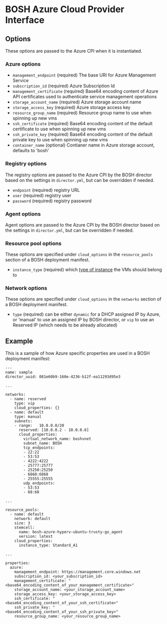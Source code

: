 # BOSH Azure Cloud Provider Interface

## Options

These options are passed to the Azure CPI when it is instantiated.

### Azure options

* `management_endpoint` (required)
  The base URI for Azure Management Service
* `subscription_id` (required)
  Azure Subscription Id
* `management_certificate` (required)
  Base64 encoding content of Azure API certificates used to authenticate service management operations
* `storage_account_name` (required)
  Azure storage account name
* `storage_access_key` (required)
  Azure storage access key
* `resource_group_name` (required)
  Resource group name to use when spinning up new vms
* `ssh_certificate` (required)
  Base64 encoding content of the default certificate to use when spinning up new vms
* `ssh_private_key` (required)
  Base64 encoding content of the default private key to use when spinning up new vms
* `container_name` (optional)
  Contianer name in Azure storage account, defaults to 'bosh'

### Registry options

The registry options are passed to the Azure CPI by the BOSH director based on the settings in `director.yml`, but can be
overridden if needed.

* `endpoint` (required)
  registry URL
* `user` (required)
  registry user
* `password` (required)
  registry password

### Agent options

Agent options are passed to the Azure CPI by the BOSH director based on the settings in `director.yml`, but can be
overridden if needed.

### Resource pool options

These options are specified under `cloud_options` in the `resource_pools` section of a BOSH deployment manifest.

* `instance_type` (required)
  which [type of instance](https://msdn.microsoft.com/en-us/library/azure/dn197896.aspx) the VMs should belong to

### Network options

These options are specified under `cloud_options` in the `networks` section of a BOSH deployment manifest.

* `type` (required)
  can be either `dynamic` for a DHCP assigned IP by Azure, or 'manual' to use an assigned IP by BOSH director,
  or `vip` to use an Reserved IP (which needs to be already allocated)

## Example

This is a sample of how Azure specific properties are used in a BOSH deployment manifest:

    ---
    name: sample
    director_uuid: 081e60b9-160e-4236-b12f-ea11293d95e3

    ...

    networks:
      - name: reserved
        type: vip
        cloud_properties: {}
      - name: default
        type: manual
        subnets:
        - range:   10.0.0.0/20
          reserved: [10.0.0.2 - 10.0.0.6]
          cloud_properties:
            virtual_network_name: boshvnet
            subnet_name: BOSH
            tcp_endpoints:
            - 22:22
            - 53:53
            - 4222:4222
            - 25777:25777
            - 25250:25250
            - 6868:6868
            - 25555:25555
            udp_endpoints:
            - 53:53
            - 68:68

    ...

    resource_pools:
      - name: default
        network: default
        size: 3
        stemcell:
          name: bosh-azure-hyperv-ubuntu-trusty-go_agent
          version: latest
        cloud_properties:
          instance_type: Standard_A1

    ...

    properties:
      azure:
        management_endpoint: https://management.core.windows.net
        subscription_id: <your_subscription_id>
        management_certificate: "<base64_encoding_content_of_your_management_certificate>"
        storage_account_name: <your_storage_account_name>
        storage_access_key: <your_storage_access_key>
        ssh_certificate: "<base64_encoding_content_of_your_ssh_certificate>"
        ssh_private_key: "<base64_encoding_content_of_your_ssh_private_key>"
        resource_group_name: <your_resource_group_name>
